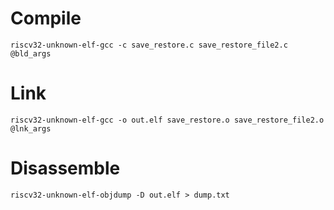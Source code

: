 # Compile
    riscv32-unknown-elf-gcc -c save_restore.c save_restore_file2.c @bld_args

# Link
    riscv32-unknown-elf-gcc -o out.elf save_restore.o save_restore_file2.o @lnk_args 

# Disassemble 
    riscv32-unknown-elf-objdump -D out.elf > dump.txt
